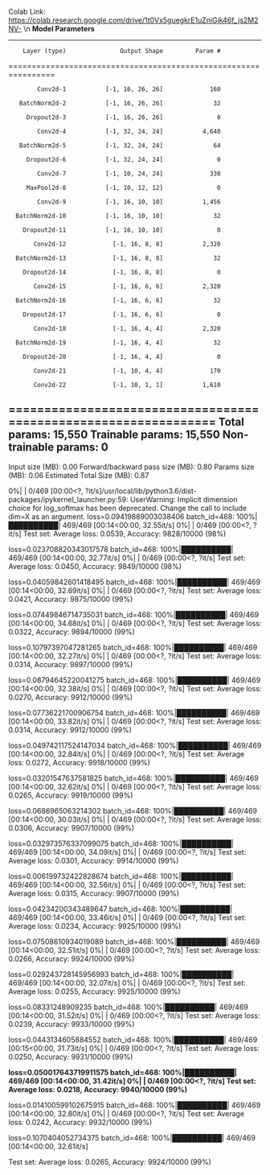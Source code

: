 Colab Link: https://colab.research.google.com/drive/1t0Vx5guegkrE1uZniGjk46f_js2M2NV- \n
**Model Parameters**

----------------------------------------------------------------
        Layer (type)               Output Shape         Param #
================================================================

            Conv2d-1           [-1, 16, 26, 26]             160
            
       BatchNorm2d-2           [-1, 16, 26, 26]              32
       
         Dropout2d-3           [-1, 16, 26, 26]               0
         
            Conv2d-4           [-1, 32, 24, 24]           4,640
            
       BatchNorm2d-5           [-1, 32, 24, 24]              64
       
         Dropout2d-6           [-1, 32, 24, 24]               0
         
            Conv2d-7           [-1, 10, 24, 24]             330
            
         MaxPool2d-8           [-1, 10, 12, 12]               0
         
            Conv2d-9           [-1, 16, 10, 10]           1,456
            
      BatchNorm2d-10           [-1, 16, 10, 10]              32
      
        Dropout2d-11           [-1, 16, 10, 10]               0
        
           Conv2d-12             [-1, 16, 8, 8]           2,320
           
      BatchNorm2d-13             [-1, 16, 8, 8]              32
      
        Dropout2d-14             [-1, 16, 8, 8]               0
        
           Conv2d-15             [-1, 16, 6, 6]           2,320
           
      BatchNorm2d-16             [-1, 16, 6, 6]              32
      
        Dropout2d-17             [-1, 16, 6, 6]               0
        
           Conv2d-18             [-1, 16, 4, 4]           2,320
           
      BatchNorm2d-19             [-1, 16, 4, 4]              32
      
        Dropout2d-20             [-1, 16, 4, 4]               0
        
           Conv2d-21             [-1, 10, 4, 4]             170
           
           Conv2d-22             [-1, 10, 1, 1]           1,610
           
================================================================
Total params: 15,550
Trainable params: 15,550
Non-trainable params: 0
----------------------------------------------------------------
Input size (MB): 0.00
Forward/backward pass size (MB): 0.80
Params size (MB): 0.06
Estimated Total Size (MB): 0.87








0%|          | 0/469 [00:00<?, ?it/s]/usr/local/lib/python3.6/dist-packages/ipykernel_launcher.py:59: UserWarning: Implicit dimension choice for log_softmax has been deprecated. Change the call to include dim=X as an argument.
loss=0.09419889003038406 batch_id=468: 100%|██████████| 469/469 [00:14<00:00, 32.55it/s]
  0%|          | 0/469 [00:00<?, ?it/s]
Test set: Average loss: 0.0539, Accuracy: 9828/10000 (98%)

loss=0.023708820343017578 batch_id=468: 100%|██████████| 469/469 [00:14<00:00, 32.77it/s]
  0%|          | 0/469 [00:00<?, ?it/s]
Test set: Average loss: 0.0450, Accuracy: 9849/10000 (98%)

loss=0.04059842601418495 batch_id=468: 100%|██████████| 469/469 [00:14<00:00, 32.69it/s]
  0%|          | 0/469 [00:00<?, ?it/s]
Test set: Average loss: 0.0421, Accuracy: 9875/10000 (99%)

loss=0.07449846714735031 batch_id=468: 100%|██████████| 469/469 [00:14<00:00, 34.68it/s]
  0%|          | 0/469 [00:00<?, ?it/s]
Test set: Average loss: 0.0322, Accuracy: 9894/10000 (99%)

loss=0.10797397047281265 batch_id=468: 100%|██████████| 469/469 [00:14<00:00, 32.27it/s]
  0%|          | 0/469 [00:00<?, ?it/s]
Test set: Average loss: 0.0314, Accuracy: 9897/10000 (99%)

loss=0.08794645220041275 batch_id=468: 100%|██████████| 469/469 [00:14<00:00, 32.38it/s]
  0%|          | 0/469 [00:00<?, ?it/s]
Test set: Average loss: 0.0270, Accuracy: 9912/10000 (99%)

loss=0.07736221700906754 batch_id=468: 100%|██████████| 469/469 [00:14<00:00, 33.82it/s]
  0%|          | 0/469 [00:00<?, ?it/s]
Test set: Average loss: 0.0314, Accuracy: 9912/10000 (99%)

loss=0.049742117524147034 batch_id=468: 100%|██████████| 469/469 [00:14<00:00, 32.84it/s]
  0%|          | 0/469 [00:00<?, ?it/s]
Test set: Average loss: 0.0272, Accuracy: 9918/10000 (99%)

loss=0.03201547637581825 batch_id=468: 100%|██████████| 469/469 [00:14<00:00, 32.62it/s]
  0%|          | 0/469 [00:00<?, ?it/s]
Test set: Average loss: 0.0265, Accuracy: 9919/10000 (99%)

loss=0.0686965063214302 batch_id=468: 100%|██████████| 469/469 [00:14<00:00, 30.03it/s]
  0%|          | 0/469 [00:00<?, ?it/s]
Test set: Average loss: 0.0306, Accuracy: 9907/10000 (99%)

loss=0.032973576337099075 batch_id=468: 100%|██████████| 469/469 [00:14<00:00, 34.09it/s]
  0%|          | 0/469 [00:00<?, ?it/s]
Test set: Average loss: 0.0301, Accuracy: 9914/10000 (99%)

loss=0.006199732422828674 batch_id=468: 100%|██████████| 469/469 [00:14<00:00, 32.56it/s]
  0%|          | 0/469 [00:00<?, ?it/s]
Test set: Average loss: 0.0315, Accuracy: 9907/10000 (99%)

loss=0.04234200343489647 batch_id=468: 100%|██████████| 469/469 [00:14<00:00, 33.46it/s]
  0%|          | 0/469 [00:00<?, ?it/s]
Test set: Average loss: 0.0234, Accuracy: 9925/10000 (99%)

loss=0.07508610934019089 batch_id=468: 100%|██████████| 469/469 [00:14<00:00, 32.51it/s]
  0%|          | 0/469 [00:00<?, ?it/s]
Test set: Average loss: 0.0266, Accuracy: 9924/10000 (99%)

loss=0.029243728145956993 batch_id=468: 100%|██████████| 469/469 [00:14<00:00, 32.07it/s]
  0%|          | 0/469 [00:00<?, ?it/s]
Test set: Average loss: 0.0255, Accuracy: 9925/10000 (99%)

loss=0.08331248909235 batch_id=468: 100%|██████████| 469/469 [00:14<00:00, 31.52it/s]
  0%|          | 0/469 [00:00<?, ?it/s]
Test set: Average loss: 0.0239, Accuracy: 9933/10000 (99%)

loss=0.0443134605884552 batch_id=468: 100%|██████████| 469/469 [00:15<00:00, 31.73it/s]
  0%|          | 0/469 [00:00<?, ?it/s]
Test set: Average loss: 0.0250, Accuracy: 9931/10000 (99%)

**loss=0.050017643719911575 batch_id=468: 100%|██████████| 469/469 [00:14<00:00, 31.42it/s]
  0%|          | 0/469 [00:00<?, ?it/s]
Test set: Average loss: 0.0218, Accuracy: 9940/10000 (99%)**

loss=0.014100599102675915 batch_id=468: 100%|██████████| 469/469 [00:14<00:00, 32.80it/s]
  0%|          | 0/469 [00:00<?, ?it/s]
Test set: Average loss: 0.0242, Accuracy: 9932/10000 (99%)

loss=0.1070404052734375 batch_id=468: 100%|██████████| 469/469 [00:14<00:00, 32.61it/s]

Test set: Average loss: 0.0265, Accuracy: 9924/10000 (99%)

